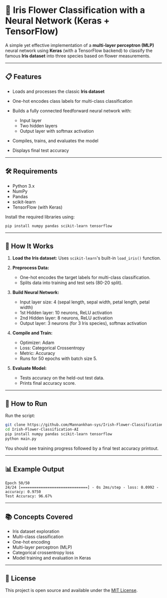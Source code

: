 # 🌸 Iris Flower Classification with a Neural Network (Keras + TensorFlow)

A simple yet effective implementation of a **multi-layer perceptron (MLP)** neural network using **Keras** (with a TensorFlow backend) to classify the famous **Iris dataset** into three species based on flower measurements.

---

## 📋 Features

* Loads and processes the classic **Iris dataset**
* One-hot encodes class labels for multi-class classification
* Builds a fully connected feedforward neural network with:

  * Input layer
  * Two hidden layers
  * Output layer with softmax activation
* Compiles, trains, and evaluates the model
* Displays final test accuracy

---

## 🛠️ Requirements

* Python 3.x
* NumPy
* Pandas
* scikit-learn
* TensorFlow (with Keras)

Install the required libraries using:

```bash
pip install numpy pandas scikit-learn tensorflow
```

---

## 📌 How It Works

1. **Load the Iris dataset:**
   Uses `scikit-learn`'s built-in `load_iris()` function.

2. **Preprocess Data:**

   * One-hot encodes the target labels for multi-class classification.
   * Splits data into training and test sets (80-20 split).

3. **Build Neural Network:**

   * Input layer size: 4 (sepal length, sepal width, petal length, petal width)
   * 1st Hidden layer: 10 neurons, ReLU activation
   * 2nd Hidden layer: 8 neurons, ReLU activation
   * Output layer: 3 neurons (for 3 Iris species), softmax activation

4. **Compile and Train:**

   * Optimizer: Adam
   * Loss: Categorical Crossentropy
   * Metric: Accuracy
   * Runs for 50 epochs with batch size 5.

5. **Evaluate Model:**

   * Tests accuracy on the held-out test data.
   * Prints final accuracy score.

---

## 🚀 How to Run
  Run the script:

```bash
git clone https://github.com/Mannankhan-sys/Irish-Flower-Classification-AI.git
cd Irish-Flower-Classification-AI
pip install numpy pandas scikit-learn tensorflow
python main.py
```

You should see training progress followed by a final test accuracy printout.

---

## 📊 Example Output

```text
Epoch 50/50
24/24 [==============================] - 0s 2ms/step - loss: 0.0992 - accuracy: 0.9750
Test Accuracy: 96.67%
```

---

## 📚 Concepts Covered

* Iris dataset exploration
* Multi-class classification
* One-hot encoding
* Multi-layer perceptron (MLP)
* Categorical crossentropy loss
* Model training and evaluation in Keras

---

## 📄 License

This project is open source and available under the [MIT License](LICENSE).
